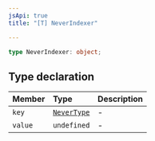 ```yaml
---
jsApi: true
title: "[T] NeverIndexer"

---
```

```ts
type NeverIndexer: object;
```

## Type declaration

| Member | Type | Description |
| :------ | :------ | :------ |
| `key` | [`NeverType`](../interfaces/NeverType.md) | - |
| `value` | `undefined` | - |
